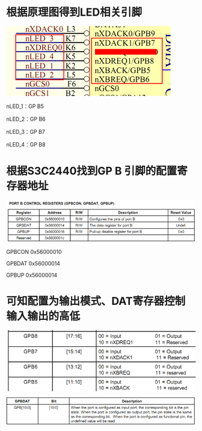 # 根据原理图得到LED相关引脚 #

![Image text](https://github.com/zhq566/studynote/blob/master/TQ2440/code/001-LightLED/001led%E5%BC%95%E8%84%9A%E5%88%86%E9%85%8D.png)

nLED_1：GP B5

nLED_2：GP B6

nLED_3：GP B7

nLED_4：GP B8


# 根据S3C2440找到GP B 引脚的配置寄存器地址 #

![Image text](https://github.com/zhq566/studynote/blob/master/TQ2440/code/001-LightLED/003GPB%E5%AF%84%E5%AD%98%E5%99%A8%E5%9C%B0%E5%9D%80.png)

GPBCON 0x56000010

GPBDAT 0x56000014

GPBUP 0x56000014


# 可知配置为输出模式、DAT寄存器控制输入输出的高低 #

![Image text](https://github.com/zhq566/studynote/blob/master/TQ2440/code/001-LightLED/004GPBCON%E5%AF%84%E5%AD%98%E5%99%A8%E6%8F%8F%E8%BF%B0.png)

![Image text](https://github.com/zhq566/studynote/blob/master/TQ2440/code/001-LightLED/005GPBDAT%E5%AF%84%E5%AD%98%E5%99%A8%E6%8F%8F%E8%BF%B0.png)

